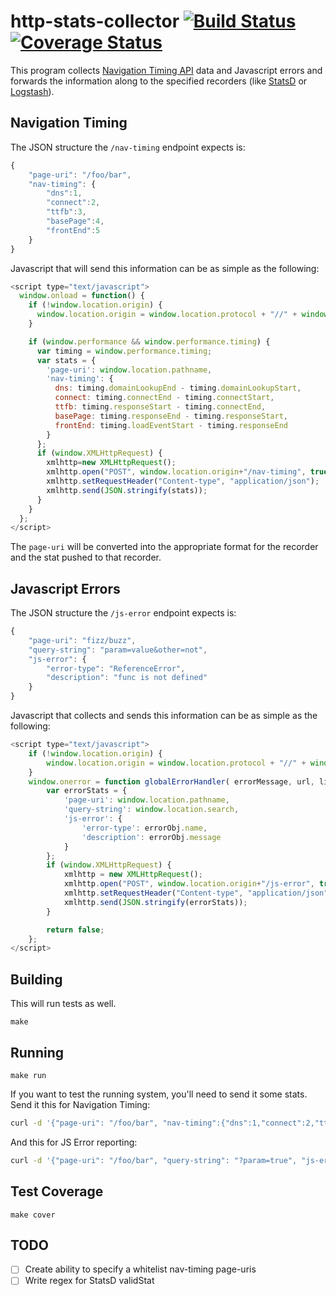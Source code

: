 # http-stats-collector [![Build Status](https://travis-ci.org/lanyonm/http-stats-collector.svg)](https://travis-ci.org/lanyonm/http-stats-collector) [![Coverage Status](https://coveralls.io/repos/lanyonm/http-stats-collector/badge.svg)](https://coveralls.io/r/lanyonm/http-stats-collector)
This program collects [Navigation Timing API](http://www.html5rocks.com/en/tutorials/webperformance/basics/) data and Javascript errors and forwards the information along to the specified recorders (like [StatsD](https://github.com/etsy/statsd/) or [Logstash](http://logstash.net/)).

## Navigation Timing
The JSON structure the `/nav-timing` endpoint expects is:

```javascript
{
	"page-uri": "/foo/bar",
	"nav-timing": {
		"dns":1,
		"connect":2,
		"ttfb":3,
		"basePage":4,
		"frontEnd":5
	}
}
```

Javascript that will send this information can be as simple as the following:

```javascript
<script type="text/javascript">
  window.onload = function() {
    if (!window.location.origin) {
      window.location.origin = window.location.protocol + "//" + window.location.hostname + (window.location.port ? ':' + window.location.port: '');
    }

    if (window.performance && window.performance.timing) {
      var timing = window.performance.timing;
      var stats = {
        'page-uri': window.location.pathname,
        'nav-timing': {
          dns: timing.domainLookupEnd - timing.domainLookupStart,
          connect: timing.connectEnd - timing.connectStart,
          ttfb: timing.responseStart - timing.connectEnd,
          basePage: timing.responseEnd - timing.responseStart,
          frontEnd: timing.loadEventStart - timing.responseEnd
        }
      };
      if (window.XMLHttpRequest) {
        xmlhttp=new XMLHttpRequest();
        xmlhttp.open("POST", window.location.origin+"/nav-timing", true);
        xmlhttp.setRequestHeader("Content-type", "application/json");
        xmlhttp.send(JSON.stringify(stats));
      }
    }
  };
</script>
```

The `page-uri` will be converted into the appropriate format for the recorder and the stat pushed to that recorder.

## Javascript Errors
The JSON structure the `/js-error` endpoint expects is:

```javascript
{
	"page-uri": "fizz/buzz",
	"query-string": "param=value&other=not",
	"js-error": {
		"error-type": "ReferenceError",
		"description": "func is not defined"
	}
}
```

Javascript that collects and sends this information can be as simple as the following:

```javascript
<script type="text/javascript">
	if (!window.location.origin) {
		window.location.origin = window.location.protocol + "//" + window.location.hostname + (window.location.port ? ':' + window.location.port: '');
	}
	window.onerror = function globalErrorHandler( errorMessage, url, lineNumber, charPos, errorObj ) {
		var errorStats = {
			'page-uri': window.location.pathname,
			'query-string': window.location.search,
			'js-error': {
				'error-type': errorObj.name,
				'description': errorObj.message
			}
		};
		if (window.XMLHttpRequest) {
			xmlhttp = new XMLHttpRequest();
			xmlhttp.open("POST", window.location.origin+"/js-error", true);
			xmlhttp.setRequestHeader("Content-type", "application/json");
			xmlhttp.send(JSON.stringify(errorStats));
		}

		return false;
	};
</script>
```

## Building
This will run tests as well.

	make

## Running

	make run

If you want to test the running system, you'll need to send it some stats. Send it this for Navigation Timing:

```bash
curl -d '{"page-uri": "/foo/bar", "nav-timing":{"dns":1,"connect":2,"ttfb":3,"basePage":4,"frontEnd":5}}' -H "X-Real-Ip: 192.168.0.1" http://localhost:8080/nav-timing
```
And this for JS Error reporting:
```bash
curl -d '{"page-uri": "/foo/bar", "query-string": "?param=true", "js-error":{"error-type": "ReferenceError", "description": "func is not defined"}}' -H "X-Real-Ip: 192.168.0.1" http://localhost:8080/js-error
```

## Test Coverage

	make cover

## TODO

- [ ] Create ability to specify a whitelist nav-timing page-uris
- [ ] Write regex for StatsD validStat
